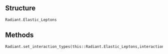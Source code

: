 ## Structure
```@docs
Radiant.Elastic_Leptons
```

## Methods
```@docs
Radiant.set_interaction_types(this::Radiant.Elastic_Leptons,interaction_types::Dict{Tuple{String,String},Vector{String}})
```